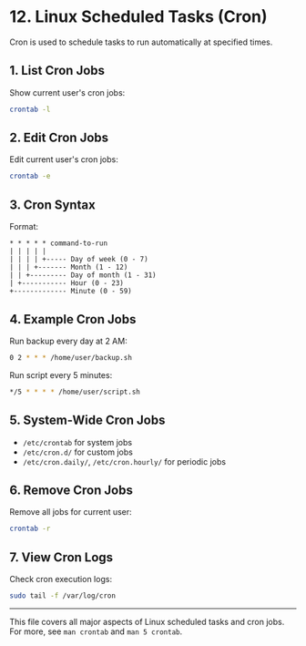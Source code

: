 
# 12. Linux Scheduled Tasks (Cron)

Cron is used to schedule tasks to run automatically at specified times.

## 1. List Cron Jobs
Show current user's cron jobs:
```bash
crontab -l
```

## 2. Edit Cron Jobs
Edit current user's cron jobs:
```bash
crontab -e
```

## 3. Cron Syntax
Format:
```
* * * * * command-to-run
| | | | |
| | | | +----- Day of week (0 - 7)
| | | +------- Month (1 - 12)
| | +--------- Day of month (1 - 31)
| +----------- Hour (0 - 23)
+------------- Minute (0 - 59)
```

## 4. Example Cron Jobs
Run backup every day at 2 AM:
```bash
0 2 * * * /home/user/backup.sh
```
Run script every 5 minutes:
```bash
*/5 * * * * /home/user/script.sh
```

## 5. System-Wide Cron Jobs
- `/etc/crontab` for system jobs
- `/etc/cron.d/` for custom jobs
- `/etc/cron.daily/`, `/etc/cron.hourly/` for periodic jobs

## 6. Remove Cron Jobs
Remove all jobs for current user:
```bash
crontab -r
```

## 7. View Cron Logs
Check cron execution logs:
```bash
sudo tail -f /var/log/cron
```

---

This file covers all major aspects of Linux scheduled tasks and cron jobs. For more, see `man crontab` and `man 5 crontab`.
